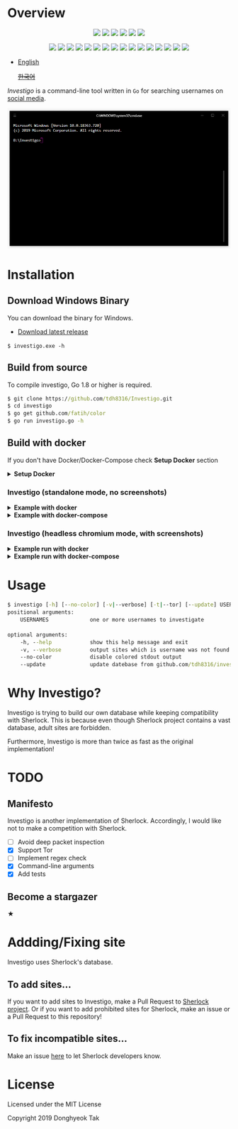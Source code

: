 # Overview

<p align="center">
	    <a href="https://github.com/tdh8316/Investigo" alt="Commits"><img src="https://img.shields.io/github/commit-activity/m/tdh8316/Investigo.svg?label=Commits&style=popout" /></a>
	    <a href="https://github.com/tdh8316/Investigo" alt="Go"><img src="https://img.shields.io/badge/Go-%3E%3D1.8-blue.svg" /></a>
	    <a href="https://opensource.org/licenses/MIT" alt="License: MIT"><img src="https://img.shields.io/badge/License-MIT-green.svg" /></a>
	    <a href="https://github.com/tdh8316/Investigo/stargazers" alt="GitHub stars"><img src="https://img.shields.io/github/stars/tdh8316/Investigo.svg?style=social" /></a>
		<a href="https://travis-ci.com/tdh8316/Investigo" alt="Travis-CI"><img src="https://img.shields.io/travis/tdh8316/Investigo.svg" /></a>
		<a href="https://twitter.com/intent/tweet?text=WoW:&url=https%3A%2F%2Fgithub.com%2Ftdh8316%2FInvestigo" alt="Twitter"><img src="https://img.shields.io/twitter/url/https/github.com/tdh8316/Investigo.svg?style=social" /></a>
</p>

<p align="center">
    <a href="https://github.com/tdh8316/Investigo" alt="github all releases"><img src="https://img.shields.io/github/downloads/tdh8316/Investigo/total.svg" /></a>
    <a href="https://github.com/tdh8316/Investigo" alt="github latest release"><img src="https://img.shields.io/github/downloads/tdh8316/Investigo/latest/total.svg" /></a>
    <a href="https://github.com/tdh8316/Investigo" alt="github tag"><img src="https://img.shields.io/github/tag/tdh8316/Investigo.svg" /></a>
    <a href="https://github.com/tdh8316/Investigo" alt="github release"><img src="https://img.shields.io/github/release/tdh8316/Investigo.svg" /></a>
    <a href="https://github.com/tdh8316/Investigo" alt="github pre release"><img src="https://img.shields.io/github/release/tdh8316/Investigo/all.svg" /></a>
    <a href="https://github.com/tdh8316/Investigo" alt="github fork"><img src="https://img.shields.io/github/forks/tdh8316/Investigo.svg?style=social&label=Fork" /></a>
    <a href="https://github.com/tdh8316/Investigo" alt="github stars"><img src="https://img.shields.io/github/stars/tdh8316/Investigo.svg?style=social&label=Star" /></a>
    <a href="https://github.com/tdh8316/Investigo" alt="github watchers"><img src="https://img.shields.io/github/watchers/tdh8316/Investigo.svg?style=social&label=Watch" /></a>
    <a href="https://github.com/tdh8316/Investigo" alt="github open issues"><img src="https://img.shields.io/github/issues/tdh8316/Investigo.svg" /></a>
    <a href="https://github.com/tdh8316/Investigo" alt="github closed issues"><img src="https://img.shields.io/github/issues-closed/tdh8316/Investigo.svg" /></a>
    <a href="https://github.com/tdh8316/Investigo" alt="github open pr"><img src="https://img.shields.io/github/issues-pr/tdh8316/Investigo.svg" /></a>
    <a href="https://github.com/tdh8316/Investigo" alt="github closed pr"><img src="https://img.shields.io/github/issues-pr-closed/tdh8316/Investigo.svg" /></a>
    <a href="https://github.com/tdh8316/Investigo" alt="github contributors"><img src="https://img.shields.io/github/contributors/tdh8316/Investigo.svg" /></a>
    <a href="https://github.com/tdh8316/Investigo" alt="github license"><img src="https://img.shields.io/github/license/tdh8316/Investigo.svg" /></a>
    <a href="https://gitter.im/tdh8316/Investigo" alt="gitter chat room"><img src="https://badges.gitter.im/tdh8316/Investigo.svg" /></a>
    <a href="https://travis-ci.com/tdh8316/Investigo" alt="travis badge"><img src="https://img.shields.io/travis/tdh8316/Investigo.svg" /></a>
</p>

+ [English](./README.MD) 
  
  ~~[한국어](./README-ko_kr.MD)~~

*Investigo* is a command-line tool written in `Go` for searching usernames on [social media](./sites.md).

![screenshot](./docs/GIF.gif)

# Installation
## Download Windows Binary
You can download the binary for Windows.
 - [Download latest release](https://github.com/tdh8316/Investigo/releases)

`$ investigo.exe -h`

## Build from source
To compile investigo, Go 1.8 or higher is required.

```cmd
$ git clone https://github.com/tdh8316/Investigo.git
$ cd investigo
$ go get github.com/fatih/color
$ go run investigo.go -h
```

## Build with docker
If you don't have Docker/Docker-Compose check **Setup Docker** section

<details>
<summary><b>Setup Docker</b></summary>
<p>

## Docker
macOS: <a href="https://docs.docker.com/docker-for-mac/install/"> https://docs.docker.com/docker-for-mac/install/ </a>

linux: <a href="https://docs.docker.com/install/linux/docker-ce/ubuntu/"> https://docs.docker.com/install/linux/docker-ce/ubuntu/ </a>

## Docker Compose

linux: <a href="https://docs.docker.com/compose/install/"> https://docs.docker.com/compose/install/ </a>
</p>
</details>

### Investigo (standalone mode, no screenshots)

<details>
<summary><b>Example with docker</b></summary>
<p>
	<code> 
		$ docker run x0rzkov/investigo:latest investigo tdh8316
	</code>
</p>
</details>

<details>
<summary><b>Example with docker-compose</b></summary>
<p>
	<code> 
		$ docker-compose run investigo investigo tdh8316
	</code>
</p>
</details>

### Investigo (headless chromium mode, with screenshots)

<details>
<summary><b>Example run with docker</b></summary>
<p>
	<code> 
		$ docker run -v $(pwd)/data:/screenshots x0rzkov/investigo-chromium:latest -s tdh8316
	</code>
</p>
</details>

<details>
<summary><b>Example run with docker-compose</b></summary>
<p>
	<code> 
		$ docker-compose run investigo-chromium -s tdh8316
	</code>
</p>
</details>

# Usage
```cmd
$ investigo [-h] [--no-color] [-v|--verbose] [-t|--tor] [--update] USERNAME [USERNAMES...]
positional arguments:
	USERNAMES             one or more usernames to investigate

optional arguments:
	-h, --help			  show this help message and exit
	-v, --verbose         output sites which is username was not found
	--no-color            disable colored stdout output
	--update              update datebase from github.com/tdh8316/investigo/
```

# Why Investigo?
Investigo is trying to build our own database while keeping compatibility with Sherlock.
This is because even though Sherlock project contains a vast database, adult sites are forbidden.

Furthermore, Investigo is more than twice as fast as the original implementation!

# TODO
## Manifesto
Investigo is another implementation of Sherlock. Accordingly, I would like not to make a competition with Sherlock.

 - [ ] Avoid deep packet inspection
 - [x] Support Tor
 - [ ] Implement regex check
 - [x] Command-line arguments
 - [x] Add tests

## Become a stargazer
★

# Addding/Fixing site
Investigo uses Sherlock's database.

## To add sites...
If you want to add sites to Investigo, make a Pull Request to [Sherlock project](https://github.com/sherlock-project/sherlock). Or if you want to add prohibited sites for Sherlock, make an issue or a Pull Request to this repository!

## To fix incompatible sites...
Make an issue [here](https://github.com/sherlock-project/sherlock/issues) to let Sherlock developers know.

# License
Licensed under the MIT License

Copyright 2019 Donghyeok Tak
